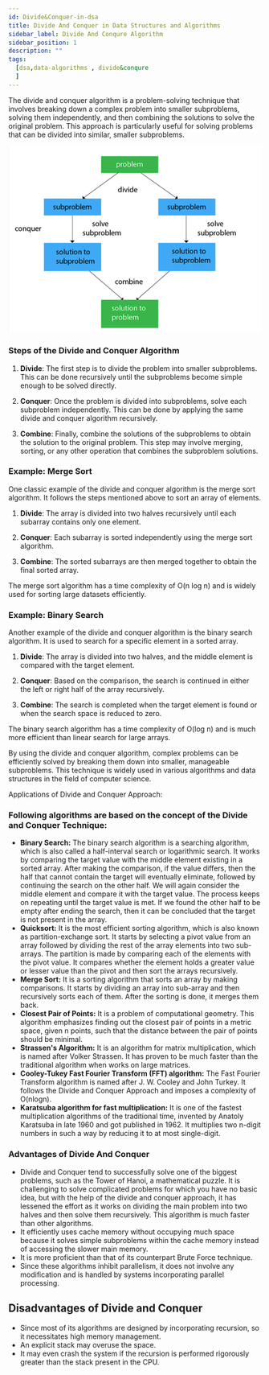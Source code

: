 ```yaml
---
id: Divide&Conquer-in-dsa
title: Divide And Conquer in Data Structures and Algorithms
sidebar_label: Divide And Conqure Algorithm
sidebar_position: 1
description: ""
tags:
  [dsa,data-algorithms , divide&conqure
  ]
---
```




The divide and conquer algorithm is a problem-solving technique that involves breaking down a complex problem into smaller subproblems, solving them independently, and then combining the solutions to solve the original problem. This approach is particularly useful for solving problems that can be divided into similar, smaller subproblems.

![Divide & Conquer](image-4.png)
### Steps of the Divide and Conquer Algorithm

1. **Divide**: The first step is to divide the problem into smaller subproblems. This can be done recursively until the subproblems become simple enough to be solved directly.

2. **Conquer**: Once the problem is divided into subproblems, solve each subproblem independently. This can be done by applying the same divide and conquer algorithm recursively.

3. **Combine**: Finally, combine the solutions of the subproblems to obtain the solution to the original problem. This step may involve merging, sorting, or any other operation that combines the subproblem solutions.

### Example: Merge Sort

One classic example of the divide and conquer algorithm is the merge sort algorithm. It follows the steps mentioned above to sort an array of elements.

1. **Divide**: The array is divided into two halves recursively until each subarray contains only one element.

2. **Conquer**: Each subarray is sorted independently using the merge sort algorithm.

3. **Combine**: The sorted subarrays are then merged together to obtain the final sorted array.

The merge sort algorithm has a time complexity of O(n log n) and is widely used for sorting large datasets efficiently.

### Example: Binary Search

Another example of the divide and conquer algorithm is the binary search algorithm. It is used to search for a specific element in a sorted array.

1. **Divide**: The array is divided into two halves, and the middle element is compared with the target element.

2. **Conquer**: Based on the comparison, the search is continued in either the left or right half of the array recursively.

3. **Combine**: The search is completed when the target element is found or when the search space is reduced to zero.

The binary search algorithm has a time complexity of O(log n) and is much more efficient than linear search for large arrays.

By using the divide and conquer algorithm, complex problems can be efficiently solved by breaking them down into smaller, manageable subproblems. This technique is widely used in various algorithms and data structures in the field of computer science.


Applications of Divide and Conquer Approach:
### Following algorithms are based on the concept of the Divide and Conquer Technique:

- **Binary Search:** The binary search algorithm is a searching algorithm, which is also called a half-interval search or logarithmic search. It works by comparing the target value with the middle element existing in a sorted array. After making the comparison, if the value differs, then the half that cannot contain the target will eventually eliminate, followed by continuing the search on the other half. We will again consider the middle element and compare it with the target value. The process keeps on repeating until the target value is met. If we found the other half to be empty after ending the search, then it can be concluded that the target is not present in the array.
- **Quicksort:** It is the most efficient sorting algorithm, which is also known as partition-exchange sort. It starts by selecting a pivot value from an array followed by dividing the rest of the array elements into two sub-arrays. The partition is made by comparing each of the elements with the pivot value. It compares whether the element holds a greater value or lesser value than the pivot and then sort the arrays recursively.
- **Merge Sort:** It is a sorting algorithm that sorts an array by making comparisons. It starts by dividing an array into sub-array and then recursively sorts each of them. After the sorting is done, it merges them back.
- **Closest Pair of Points:** It is a problem of computational geometry. This algorithm emphasizes finding out the closest pair of points in a metric space, given n points, such that the distance between the pair of points should be minimal.
- **Strassen's Algorithm:** It is an algorithm for matrix multiplication, which is named after Volker Strassen. It has proven to be much faster than the traditional algorithm when works on large matrices.
- **Cooley-Tukey Fast Fourier Transform (FFT) algorithm:** The Fast Fourier Transform algorithm is named after J. W. Cooley and John Turkey. It follows the Divide and Conquer Approach and imposes a complexity of O(nlogn).
- **Karatsuba algorithm for fast multiplication:** It is one of the fastest multiplication algorithms of the traditional time, invented by Anatoly Karatsuba in late 1960 and got published in 1962. It multiplies two n-digit numbers in such a way by reducing it to at most single-digit.

### Advantages of Divide And Conquer 

- Divide and Conquer tend to successfully solve one of the biggest problems, such as the Tower of Hanoi, a mathematical puzzle. It is challenging to solve complicated problems for which you have no basic idea, but with the help of the divide and conquer approach, it has lessened the effort as it works on dividing the main problem into two halves and then solve them recursively. This algorithm is much faster than other algorithms.
- It efficiently uses cache memory without occupying much space because it solves simple subproblems within the cache memory instead of accessing the slower main memory.
- It is more proficient than that of its counterpart Brute Force technique.
- Since these algorithms inhibit parallelism, it does not involve any modification and is handled by systems incorporating parallel processing.
## Disadvantages of Divide and Conquer
- Since most of its algorithms are designed by incorporating recursion, so it necessitates high memory management.
- An explicit stack may overuse the space.
- It may even crash the system if the recursion is performed rigorously greater than the stack present in the CPU.
